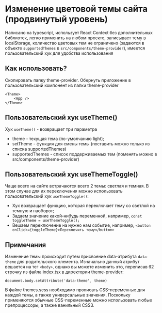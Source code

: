 # Изменение цветовой темы сайта (продвинутый уровень)

Написано на typescript, использует React Context без дополнительных библиотек, легко применить на любом проекте, записывает тему в localStorage, количество цветовых тем не ограничено (задаются в объекте `supportedThemes` в `src/components/theme-provider`), имеется пользовательский хук для удобства использования

## Как использовать?

Скопировать папку theme-provider.
Обернуть приложение в пользовательский компонент <Theme> из папки theme-provider

```
<Theme>
	<App />
</Theme>
```

## Пользовательский хук useTheme()

Хук `useTheme()` - возвращает три параметра

- theme - текущая тема (по-умолчанию light);
- setTheme - функция для смены темы (поставить можно только из списка supportedThemes)
- supportedThemes - список поддерживаемых тем (поменять можно в src/components/theme-provider)

## Пользовательский хук useThemeToggle()

Чаще всего на сайте встрачаются всего 2 темы: светлая и темная. В этом случае для их переключения можно использовать пользовательский хук `useThemeToggle()`:

- Хук возвращает функцию, которая переключает тему со светлой на темную и наоборот;
- Задаем значение какой-нибудь переменной, например, `const toggleTheme = useThemeToggle();`
- Вешаем переключение на нужно нам событие, например, `<button	onClick={toggleTheme}>Переключить тему</button>`

## Примечания

Изменение темы происходит путем присвоение data-атрибута `data-theme` для родительского элемента. Изначально данный атрибут вешается на тег `<body>`, однако вы можете изменить это, переписав 62 строчку из файла index.tsx в директории theme-provider:

`document.body.setAttribute('data-theme', theme)`

В файле themes.scss необходимо прописать CSS-переменные для каждой темы, а также универсальные значения. Поскольку применяются обычные CSS-переменные можно использовать любые препроцессоры, а также ванильный CSS3.
